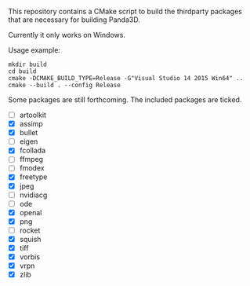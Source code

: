 This repository contains a CMake script to build the thirdparty packages that
are necessary for building Panda3D.

Currently it only works on Windows.

Usage example:

    mkdir build
    cd build
    cmake -DCMAKE_BUILD_TYPE=Release -G"Visual Studio 14 2015 Win64" ..
    cmake --build . --config Release


Some packages are still forthcoming.  The included packages are ticked.
- [ ] artoolkit
- [x] assimp
- [x] bullet
- [ ] eigen
- [x] fcollada
- [ ] ffmpeg
- [ ] fmodex
- [x] freetype
- [x] jpeg
- [ ] nvidiacg
- [ ] ode
- [x] openal
- [x] png
- [ ] rocket
- [x] squish
- [x] tiff
- [x] vorbis
- [x] vrpn
- [x] zlib
